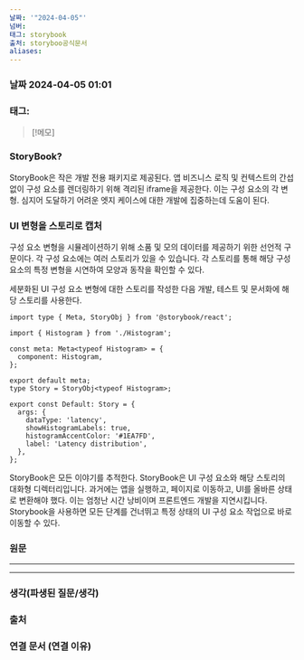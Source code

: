```yaml
---
날짜: '"2024-04-05"'
넘버: 
태그: storybook
출처: storyboo공식문서
aliases:
---
```

### 날짜  2024-04-05 01:01

### 태그:

>[!메모]
>

### StoryBook?

StoryBook은 작은 개발 전용 패키지로 제공된다. 앱 비즈니스 로직 및 컨텍스트의 간섭 없이 구성 요소를 렌더링하기 위해 격리된 iframe을 제공한다. 이는 구성 요소의 각 변형. 심지어 도달하기 어려운 엣지 케이스에 대한 개발에 집중하는데 도움이 된다. 

### UI 변형을 스토리로 캡처

구성 요소 변형을 시뮬레이션하기 위해 소품 및 모의 데이터를 제공하기 위한 선언적 구문이다. 각 구성 요소에는 여러 스토리가 있을 수 있습니다. 각 스토리를 통해 해당 구성 요소의 특정 변형을 시연하여 모양과 동작을 확인할 수 있다.

세분화된 UI 구성 요소 변형에 대한 스토리를 작성한 다음 개발, 테스트 및 문서화에 해당 스토리를 사용한다.


```tsx
import type { Meta, StoryObj } from '@storybook/react';

import { Histogram } from './Histogram';

const meta: Meta<typeof Histogram> = {
  component: Histogram,
};

export default meta;
type Story = StoryObj<typeof Histogram>;

export const Default: Story = {
  args: {
    dataType: 'latency',
    showHistogramLabels: true,
    histogramAccentColor: '#1EA7FD',
    label: 'Latency distribution',
  },
};

```

StoryBook은 모든 이야기를 추적한다.
StoryBook은 UI 구성 요소와 해당 스토리의 대화형 디렉터리입니다. 
과거에는 앱을 실행하고, 페이지로 이동하고, UI를 올바른 상태로 변환해야 했다. 이는 엄청난 시간 낭비이며 프론트엔드 개발을 지연시킵니다. Storybook을 사용하면 모든 단계를 건너뛰고 특정 상태의 UI 구성 요소 작업으로 바로 이동할 수 있다.



### 원문
---

---
### 생각(파생된 질문/생각)

### 출처

### 연결 문서 (연결 이유)
